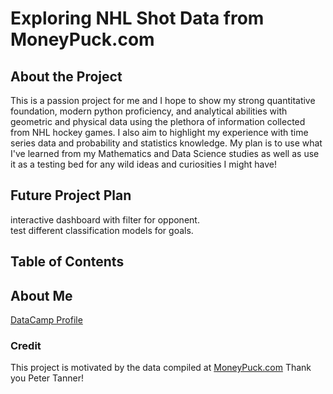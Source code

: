 # Exploring NHL Shot Data from MoneyPuck.com
## About the Project
This is a passion project for me and I hope to show my strong quantitative foundation, modern python proficiency, and  analytical abilities with geometric and physical data using the plethora of information collected from NHL hockey games.  I also aim to highlight my experience with time series data and probability and statistics knowledge.  My plan is to use what I've learned from my Mathematics and Data Science studies as well as use it as a testing bed for any wild ideas and curiosities I might have!

## Future Project Plan
interactive dashboard with filter for opponent.  
test different classification models for goals.

## Table of Contents

## About Me
[DataCamp Profile](https://www.datacamp.com/portfolio/spencer-2f6b6358-3dcc-4ecd-a877-63e24057c75b)

### Credit
This project is motivated by the data compiled at [MoneyPuck.com](https://moneypuck.com/data.htm)  Thank you Peter Tanner!
